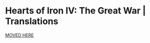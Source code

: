# Hearts of Iron IV: The Great War | Translations

[MOVED HERE](https://github.com/Wolferos/Hearts-of-Iron-IV-The-Great-War)

